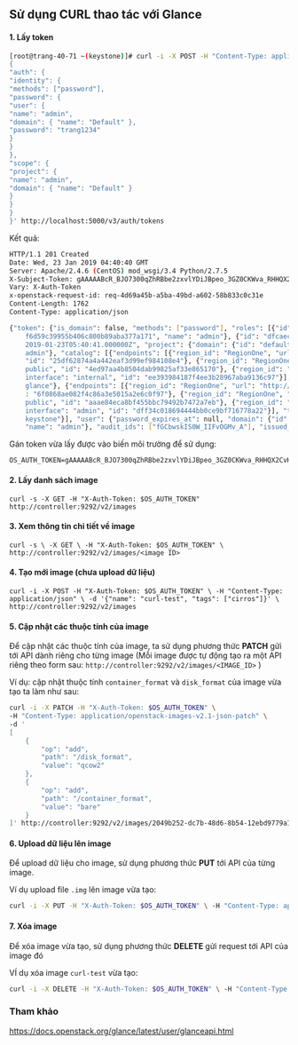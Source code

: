 ## Sử dụng CURL thao tác với Glance

#### 1. Lấy token

```sh
[root@trang-40-71 ~(keystone)]# curl -i -X POST -H "Content-Type: application/json" -d '
{
"auth": {
"identity": {
"methods": ["password"],
"password": {
"user": {
"name": "admin",
"domain": { "name": "Default" },
"password": "trang1234"
}
}
},
"scope": {
"project": {
"name": "admin",
"domain": { "name": "Default" }
}
}
}
}' http://localhost:5000/v3/auth/tokens
```

Kết quả:

```sh
HTTP/1.1 201 Created
Date: Wed, 23 Jan 2019 04:40:40 GMT
Server: Apache/2.4.6 (CentOS) mod_wsgi/3.4 Python/2.7.5
X-Subject-Token: gAAAAABcR_BJO7300qZhRBbe2zxvlYDiJBpeo_3GZ0CKWva_RHHQX2CvH58C1zj2ALJPeBzLHO9t7SMLu6O67jBG1FK9XM5rQLMUVnebWuDxzUhuATObbUulAz9nw3E7unn7wqLB9c7l01UuslTr93Hzgu4mB8FWEZ4uQODD0TnuwMU4vwzfeZE
Vary: X-Auth-Token
x-openstack-request-id: req-4d69a45b-a5ba-49bd-a602-58b833c0c31e
Content-Length: 1762
Content-Type: application/json

{"token": {"is_domain": false, "methods": ["password"], "roles": [{"id": "9763e8be4f2f4f2d8bb59ae021bf7d52", "name": "reader"}, {"id": "
	f6d59c39955b406c800b89aba377a171", "name": "admin"}, {"id": "dfcaec370141425e862d2b402b9104b5", "name": "member"}], "expires_at": "
	2019-01-23T05:40:41.000000Z", "project": {"domain": {"id": "default", "name": "Default"}, "id": "6ca743a0ed51475983e5febdc0cf5707", "name": "
	admin"}, "catalog": [{"endpoints": [{"region_id": "RegionOne", "url": "http://controller:9292", "region": "RegionOne", "interface": "admin", 
	"id": "25df62874a4a442eaf3d99ef984108e4"}, {"region_id": "RegionOne", "url": "http://controller:9292", "region": "RegionOne", "interface": "
	public", "id": "4ed97aa4b8504dab99825af33e865170"}, {"region_id": "RegionOne", "url": "http://controller:9292", "region": "RegionOne", "
	interface": "internal", "id": "ee393984187f4ee3b28967aba9136c97"}], "type": "image", "id": "cf2e4e5666a14a41a50dc597e88e01c8", "name": "
	glance"}, {"endpoints": [{"region_id": "RegionOne", "url": "http://controller:5000/v3/", "region": "RegionOne", "interface": "internal", "id"
	: "6f0868ae082f4c86a3e5015a2e6c0f97"}, {"region_id": "RegionOne", "url": "http://controller:5000/v3/", "region": "RegionOne", "interface": "
	public", "id": "aaae84eca8bf455bbc79492b7472a7eb"}, {"region_id": "RegionOne", "url": "http://controller:5000/v3/", "region": "RegionOne", "
	interface": "admin", "id": "dff34c018694444bb0ce9bf716778a22"}], "type": "identity", "id": "f5bf4baebb4742ddba51725159dd7fa4", "name": "
	keystone"}], "user": {"password_expires_at": null, "domain": {"id": "default", "name": "Default"}, "id": "93d01e50adfe49e0a0ada96740ecbbc6", 
	"name": "admin"}, "audit_ids": ["fGCbwskIS0W_IIFvOGMv_A"], "issued_at": "2019-01-23T04:40:41.000000Z"}}
```

Gán token vừa lấy được vào biến môi trường để sử dụng:

	OS_AUTH_TOKEN=gAAAAABcR_BJO7300qZhRBbe2zxvlYDiJBpeo_3GZ0CKWva_RHHQX2CvH58C1zj2ALJPeBzLHO9t7SMLu6O67jBG1FK9XM5rQLMUVnebWuDxzUhuATObbUulAz9nw3E7unn7wqLB9c7l01UuslTr93Hzgu4mB8FWEZ4uQODD0TnuwMU4vwzfeZE

#### 2. Lấy danh sách image

	curl -s -X GET -H "X-Auth-Token: $OS_AUTH_TOKEN" http://controller:9292/v2/images

#### 3. Xem thông tin chi tiết về image

	curl -s \ -X GET \ -H "X-Auth-Token: $OS_AUTH_TOKEN" \ http://controller:9292/v2/images/<image ID>

#### 4. Tạo mới image (chưa upload dữ liệu)

	curl -i -X POST -H "X-Auth-Token: $OS_AUTH_TOKEN" \ -H "Content-Type: application/json" \ -d '{"name": "curl-test", "tags": ["cirros"]}' \ http://controller:9292/v2/images

#### 5.  Cập nhật các thuộc tính của image

Để cập nhật các thuộc tính của image, ta sử dụng phương thức **PATCH** gửi tới API dành riêng cho từng image (Mỗi image được tự động tạo ra một API riêng theo form sau: `http://controller:9292/v2/images/<IMAGE_ID>` )

Ví dụ: cập nhật thuộc tính `container_format` và `disk_format` của image vừa tạo ta làm như sau:

```sh
curl -i -X PATCH -H "X-Auth-Token: $OS_AUTH_TOKEN" \
-H "Content-Type: application/openstack-images-v2.1-json-patch" \
-d '
[
    {
        "op": "add",
        "path": "/disk_format",
        "value": "qcow2"
    },
    {
        "op": "add",
        "path": "/container_format",
        "value": "bare"
    }
]' http://controller:9292/v2/images/2049b252-dc7b-48d6-8b54-12ebd9779a15
```


#### 6. Upload dữ liệu lên image

Để upload dữ liệu cho image, sử dụng phương thức **PUT** tới API của từng image.

Ví dụ upload file `.img` lên image vừa tạo:

```sh
curl -i -X PUT -H "X-Auth-Token: $OS_AUTH_TOKEN" \ -H "Content-Type: application/octet-stream" \ -d @/tmp/cirros-0.3.4-x86_64-disk.img \ http://controller:9292/v2/images/<image ID>/file
```

#### 7. Xóa image

Để xóa image vừa tạo, sử dụng phương thức **DELETE** gửi request tới API của image đó

VÍ dụ xóa image `curl-test` vừa tạo:

```sh
curl -i -X DELETE -H "X-Auth-Token: $OS_AUTH_TOKEN" \ -H "Content-Type: application/octet-stream" \ http://controller:9292/v2/images/<image ID>
```


### Tham khảo

https://docs.openstack.org/glance/latest/user/glanceapi.html

